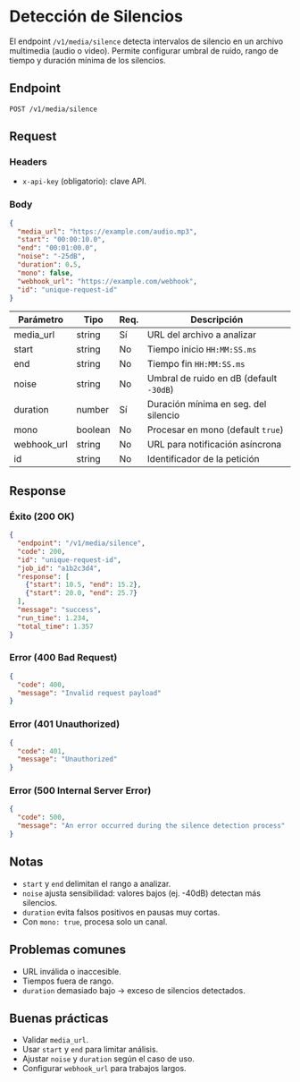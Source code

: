 # Detección de Silencios

El endpoint `/v1/media/silence` detecta intervalos de silencio en un archivo multimedia (audio o video). Permite configurar umbral de ruido, rango de tiempo y duración mínima de los silencios.

## Endpoint

```
POST /v1/media/silence
```

## Request

### Headers

* `x-api-key` (obligatorio): clave API.

### Body

```json
{
  "media_url": "https://example.com/audio.mp3",
  "start": "00:00:10.0",
  "end": "00:01:00.0",
  "noise": "-25dB",
  "duration": 0.5,
  "mono": false,
  "webhook_url": "https://example.com/webhook",
  "id": "unique-request-id"
}
```

| Parámetro    | Tipo    | Req. | Descripción                             |
| ------------ | ------- | ---- | --------------------------------------- |
| media\_url   | string  | Sí   | URL del archivo a analizar              |
| start        | string  | No   | Tiempo inicio `HH:MM:SS.ms`             |
| end          | string  | No   | Tiempo fin `HH:MM:SS.ms`                |
| noise        | string  | No   | Umbral de ruido en dB (default `-30dB`) |
| duration     | number  | Sí   | Duración mínima en seg. del silencio    |
| mono         | boolean | No   | Procesar en mono (default `true`)       |
| webhook\_url | string  | No   | URL para notificación asíncrona         |
| id           | string  | No   | Identificador de la petición            |

## Response

### Éxito (200 OK)

```json
{
  "endpoint": "/v1/media/silence",
  "code": 200,
  "id": "unique-request-id",
  "job_id": "a1b2c3d4",
  "response": [
    {"start": 10.5, "end": 15.2},
    {"start": 20.0, "end": 25.7}
  ],
  "message": "success",
  "run_time": 1.234,
  "total_time": 1.357
}
```

### Error (400 Bad Request)

```json
{
  "code": 400,
  "message": "Invalid request payload"
}
```

### Error (401 Unauthorized)

```json
{
  "code": 401,
  "message": "Unauthorized"
}
```

### Error (500 Internal Server Error)

```json
{
  "code": 500,
  "message": "An error occurred during the silence detection process"
}
```

## Notas

* `start` y `end` delimitan el rango a analizar.
* `noise` ajusta sensibilidad: valores bajos (ej. -40dB) detectan más silencios.
* `duration` evita falsos positivos en pausas muy cortas.
* Con `mono: true`, procesa solo un canal.

## Problemas comunes

* URL inválida o inaccesible.
* Tiempos fuera de rango.
* `duration` demasiado bajo → exceso de silencios detectados.

## Buenas prácticas

* Validar `media_url`.
* Usar `start` y `end` para limitar análisis.
* Ajustar `noise` y `duration` según el caso de uso.
* Configurar `webhook_url` para trabajos largos.
